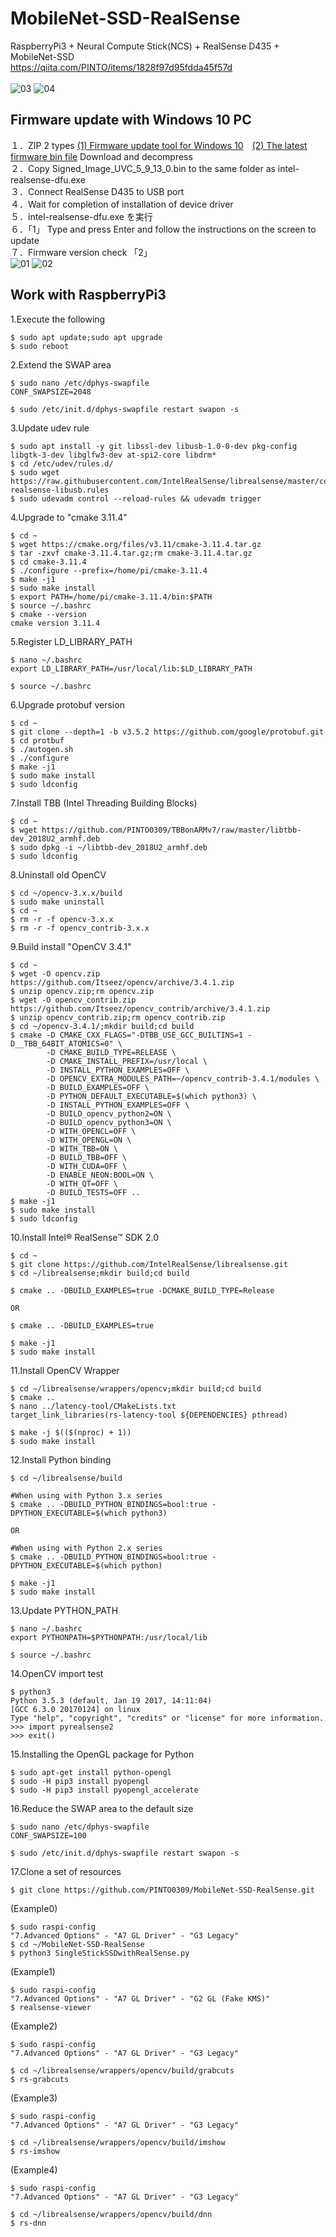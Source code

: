 # MobileNet-SSD-RealSense
RaspberryPi3 + Neural Compute Stick(NCS) + RealSense D435 + MobileNet-SSD<br>
https://qiita.com/PINTO/items/1828f97d95fdda45f57d<br><br>
![03](https://github.com/PINTO0309/MobileNet-SSD-RealSense/blob/master/media/03.gif)
![04](https://github.com/PINTO0309/MobileNet-SSD-RealSense/blob/master/media/04.png)

## Firmware update with Windows 10 PC
１．ZIP 2 types [(1) Firmware update tool for Windows 10](https://downloadmirror.intel.com/27514/eng/Intel%20RealSense%20D400%20Series%20DFU%20Tool%20for%20Windows.zip)　[(2) The latest firmware bin file](https://downloadmirror.intel.com/27924/eng/Intel%C2%AE%20RealSense%E2%84%A2D400%20Series%20Signed%20Production%20Firmware%20v5_9_13.zip) Download and decompress<br>
２．Copy Signed_Image_UVC_5_9_13_0.bin to the same folder as intel-realsense-dfu.exe<br>
３．Connect RealSense D435 to USB port<br>
４．Wait for completion of installation of device driver<br>
５．intel-realsense-dfu.exe を実行<br>
６．「1」 Type and press Enter and follow the instructions on the screen to update<br>
７．Firmware version check 「2」<br>
![01](https://github.com/PINTO0309/MobileNet-SSD-RealSense/blob/master/media/01.png)
![02](https://github.com/PINTO0309/MobileNet-SSD-RealSense/blob/master/media/02.png)


## Work with RaspberryPi3
1.Execute the following
```
$ sudo apt update;sudo apt upgrade
$ sudo reboot
```
2.Extend the SWAP area
```
$ sudo nano /etc/dphys-swapfile
CONF_SWAPSIZE=2048

$ sudo /etc/init.d/dphys-swapfile restart swapon -s
```
3.Update udev rule
```
$ sudo apt install -y git libssl-dev libusb-1.0-0-dev pkg-config libgtk-3-dev libglfw3-dev at-spi2-core libdrm*
$ cd /etc/udev/rules.d/
$ sudo wget https://raw.githubusercontent.com/IntelRealSense/librealsense/master/config/99-realsense-libusb.rules
$ sudo udevadm control --reload-rules && udevadm trigger
```
4.Upgrade to "cmake 3.11.4"
```
$ cd ~
$ wget https://cmake.org/files/v3.11/cmake-3.11.4.tar.gz
$ tar -zxvf cmake-3.11.4.tar.gz;rm cmake-3.11.4.tar.gz
$ cd cmake-3.11.4
$ ./configure --prefix=/home/pi/cmake-3.11.4
$ make -j1
$ sudo make install
$ export PATH=/home/pi/cmake-3.11.4/bin:$PATH
$ source ~/.bashrc
$ cmake --version
cmake version 3.11.4
```
5.Register LD_LIBRARY_PATH
```
$ nano ~/.bashrc
export LD_LIBRARY_PATH=/usr/local/lib:$LD_LIBRARY_PATH

$ source ~/.bashrc
```
6.Upgrade protobuf version
```
$ cd ~
$ git clone --depth=1 -b v3.5.2 https://github.com/google/protobuf.git
$ cd protbuf
$ ./autogen.sh
$ ./configure
$ make -j1
$ sudo make install
$ sudo ldconfig
```
7.Install TBB (Intel Threading Building Blocks)
```
$ cd ~
$ wget https://github.com/PINTO0309/TBBonARMv7/raw/master/libtbb-dev_2018U2_armhf.deb
$ sudo dpkg -i ~/libtbb-dev_2018U2_armhf.deb
$ sudo ldconfig
```
8.Uninstall old OpenCV
```
$ cd ~/opencv-3.x.x/build
$ sudo make uninstall
$ cd ~
$ rm -r -f opencv-3.x.x
$ rm -r -f opencv_contrib-3.x.x
```
9.Build install "OpenCV 3.4.1"
```
$ cd ~
$ wget -O opencv.zip https://github.com/Itseez/opencv/archive/3.4.1.zip
$ unzip opencv.zip;rm opencv.zip
$ wget -O opencv_contrib.zip https://github.com/Itseez/opencv_contrib/archive/3.4.1.zip
$ unzip opencv_contrib.zip;rm opencv_contrib.zip
$ cd ~/opencv-3.4.1/;mkdir build;cd build
$ cmake -D CMAKE_CXX_FLAGS="-DTBB_USE_GCC_BUILTINS=1 -D__TBB_64BIT_ATOMICS=0" \
        -D CMAKE_BUILD_TYPE=RELEASE \
        -D CMAKE_INSTALL_PREFIX=/usr/local \
        -D INSTALL_PYTHON_EXAMPLES=OFF \
        -D OPENCV_EXTRA_MODULES_PATH=~/opencv_contrib-3.4.1/modules \
        -D BUILD_EXAMPLES=OFF \
        -D PYTHON_DEFAULT_EXECUTABLE=$(which python3) \
        -D INSTALL_PYTHON_EXAMPLES=OFF \
        -D BUILD_opencv_python2=ON \
        -D BUILD_opencv_python3=ON \
        -D WITH_OPENCL=OFF \
        -D WITH_OPENGL=ON \
        -D WITH_TBB=ON \
        -D BUILD_TBB=OFF \
        -D WITH_CUDA=OFF \
        -D ENABLE_NEON:BOOL=ON \
        -D WITH_QT=OFF \
        -D BUILD_TESTS=OFF ..
$ make -j1
$ sudo make install
$ sudo ldconfig
```
10.Install Intel® RealSense™ SDK 2.0
```
$ cd ~
$ git clone https://github.com/IntelRealSense/librealsense.git
$ cd ~/librealsense;mkdir build;cd build

$ cmake .. -DBUILD_EXAMPLES=true -DCMAKE_BUILD_TYPE=Release

OR

$ cmake .. -DBUILD_EXAMPLES=true

$ make -j1
$ sudo make install
```
11.Install OpenCV Wrapper
```
$ cd ~/librealsense/wrappers/opencv;mkdir build;cd build
$ cmake ..
$ nano ../latency-tool/CMakeLists.txt
target_link_libraries(rs-latency-tool ${DEPENDENCIES} pthread)

$ make -j $(($(nproc) + 1))
$ sudo make install
```
12.Install Python binding
```
$ cd ~/librealsense/build

#When using with Python 3.x series
$ cmake .. -DBUILD_PYTHON_BINDINGS=bool:true -DPYTHON_EXECUTABLE=$(which python3)

OR

#When using with Python 2.x series
$ cmake .. -DBUILD_PYTHON_BINDINGS=bool:true -DPYTHON_EXECUTABLE=$(which python)

$ make -j1
$ sudo make install
```
13.Update PYTHON_PATH
```
$ nano ~/.bashrc
export PYTHONPATH=$PYTHONPATH:/usr/local/lib

$ source ~/.bashrc
```
14.OpenCV import test
```
$ python3
Python 3.5.3 (default, Jan 19 2017, 14:11:04) 
[GCC 6.3.0 20170124] on linux
Type "help", "copyright", "credits" or "license" for more information.
>>> import pyrealsense2
>>> exit()
```
15.Installing the OpenGL package for Python
```
$ sudo apt-get install python-opengl
$ sudo -H pip3 install pyopengl
$ sudo -H pip3 install pyopengl_accelerate
```
16.Reduce the SWAP area to the default size
```
$ sudo nano /etc/dphys-swapfile
CONF_SWAPSIZE=100

$ sudo /etc/init.d/dphys-swapfile restart swapon -s
```
17.Clone a set of resources
```
$ git clone https://github.com/PINTO0309/MobileNet-SSD-RealSense.git
```

(Example0)
```
$ sudo raspi-config
"7.Advanced Options" - "A7 GL Driver" - "G3 Legacy"
$ cd ~/MobileNet-SSD-RealSense
$ python3 SingleStickSSDwithRealSense.py
```

(Example1)
```
$ sudo raspi-config
"7.Advanced Options" - "A7 GL Driver" - "G2 GL (Fake KMS)"
$ realsense-viewer
```

(Example2)
```
$ sudo raspi-config
"7.Advanced Options" - "A7 GL Driver" - "G3 Legacy"

$ cd ~/librealsense/wrappers/opencv/build/grabcuts
$ rs-grabcuts
```

(Example3)
```
$ sudo raspi-config
"7.Advanced Options" - "A7 GL Driver" - "G3 Legacy"

$ cd ~/librealsense/wrappers/opencv/build/imshow
$ rs-imshow
```

(Example4)
```
$ sudo raspi-config
"7.Advanced Options" - "A7 GL Driver" - "G3 Legacy"

$ cd ~/librealsense/wrappers/opencv/build/dnn
$ rs-dnn
```



